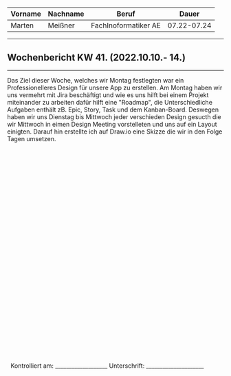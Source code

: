 #

| Vorname | Nachname | Beruf | Dauer |
|---|---|---|---|
|Marten| Meißner|FachInoformatiker AE|07.22-07.24|
---

## Wochenbericht KW 41.  (2022.10.10.- 14.)

---

Das Ziel dieser Woche, welches wir Montag festlegten war ein Professionelleres Design für unsere App zu erstellen.
Am Montag haben wir uns vermehrt mit Jira beschäftigt und wie es uns hilft bei einem Projekt miteinander zu arbeiten dafür hilft eine "Roadmap", die Unterschiedliche Aufgaben enthält zB. Epic, Story, Task und dem Kanban-Board.
Deswegen haben wir uns Dienstag bis Mittwoch jeder verschieden Design gesucth die wir Mittwoch in eimen Design Meeting vorstelleten und uns auf ein Layout einigten.
Darauf hin erstellte ich auf Draw.io eine Skizze die wir in den Folge Tagen umsetzen.
&nbsp;
\
\
\
\
\
\
\
\
\
\
\
\
\
\
\
\
\
\
\
\
\
\
\
\
\
\
\
\
\
\
\
&nbsp;
Kontrolliert am: ___________________ Unterschrift: _____________________
